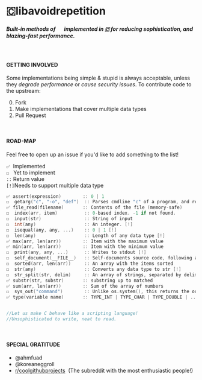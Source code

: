 # 🇨libavoidrepetition 

##### Built-in methods of   <img src=https://emoji.gg/assets/emoji/1887_python.png height=15 width=16> implemented in 🇨 for reducing sophistication, and blazing-fast performance.
<br>

#### GETTING INVOLVED
Some implementations being simple & stupid is always acceptable, unless they _degrade performance_ or _cause security issues_. To contribute code to the upstream:

0. Fork
1. Make implementations that cover multiple data types
2. Pull Request
<br>

#### ROAD-MAP
Feel free to open up an issue if you'd like to add something to the list!

`✅`&nbsp;&nbsp;Implemented<br>
`☐` &nbsp;&nbsp;Yet to implement<br>
`::`&nbsp;Return value<br>
`[!]`Needs to support multiple data type 

```C
✅ assert(expression)        :: 0 | 1
☐  getarg("c", "-o", "def")  :: Parses cmdline "c" of a program, and returns value against the option "-o". If not found, default value is "def"
✅ file_read(filename)       :: Contents of the file (memory-safe)
☐  index(arr, item)          :: 0-based index. -1 if not found.
☐  input(str)                :: String of input
☐  int(any)                  :: An integer. [!]
☐  isequal(any, any, ...)    :: 0 | 1 [!]
☐  len(any)                  :: Length of any data type [!]  
✅ max(arr, len(arr))        :: Item with the maximum value
✅ min(arr, len(arr))        :: Item with the minimum value
☐  print(any, any, ...)      :: Writes to stdout [!]
☐  self_document(__FILE__)   :: Self-documents source code, following a simple format
☐  sorted(arr, len(arr))     :: An array with the items sorted
☐  str(any)                  :: Converts any data type to str [!]
☐  str_split(str, delim)     :: An array of strings, separated by delim.
✅ substr(str, substr)       :: substring up to matched
✅ sum(arr, len(arr))        :: Sum of the array of numbers
☐  sys_out("command")        :: Unlike os.system(), this returns the output
✅ type(variable name)       :: TYPE_INT | TYPE_CHAR | TYPE_DOUBLE | ... [!]


//Let us make C behave like a scripting language!
//Unsophisticated to write, neat to read.
```
<br>

#### SPECIAL GRATITUDE

- @ahmfuad
- @koreaneggroll
- [r/coolgithubprojects](https://www.reddit.com/r/coolgithubprojects/)  &nbsp;(The subreddit with the most enthusiastic people!)
